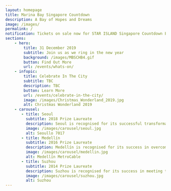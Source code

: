 ```yaml
---
layout: homepage
title: Marina Bay Singapore Countdown
description: A Bay of Hopes and Dreams
image: /images/
permalink: /
notification: Tickets on sale now for STAR ISLAND Singapore Countdown Edition 2019 - 2020 
sections:
    - hero:
        title: 31 December 2019
        subtitle: Join us as we ring in the new year
        background: /images/MBSCHB4.gif
        button: Find Out More
        url: /events/whats-on/
    - infopic:
        title: Celebrate In The City
        subtitle: TBC
        description: TBC
        button: Learn More
        url: /events/celebrate-in-the-city/
        image: /images/Christmas_Wonderland_2019.jpg
        alt: Christmas Wonderland 2019
    - carousel:
       - title: Seoul
         subtitle: 2018 Prize Laureate
         description: Seoul is recognised for its successful transformation from a bureaucratic top-down city into the inclusive, socially stable and highly innovative city we see today.
         image: /images/carousel/seoul.jpg
         alt: Seoullo 7017
       - title: Medellín  
         subtitle: 2016 Prize Laureate
         description: Medellín is recognised for its success in overcoming challenges of uncontrolled urban expansion and year of violence due to social inequalities.
         image: /images/carousel/medellin.jpg
         alt: Medellín MetroCable
       - title: Suzhou
         subtitle: 2014 Prize Laureate
         description: Suzhou is recognised for its success in meeting the multiple challenges of balancing economic growth with protection of cultural and built heritage. 
         image: /images/carousel/suzhou.jpg
         alt: Suzhou  
---
```

